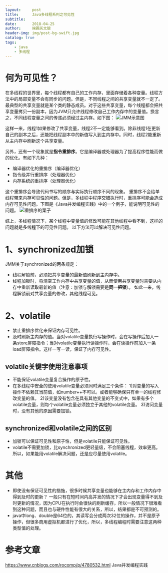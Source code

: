 ```yaml
---
layout:     post
title:      Java多线程系列之可见性
subtitle:   
date:       2018-04-25
author:     挨踢灰太狼
header-img: img/post-bg-swift.jpg
catalog: true
tags:
    - java
    - 多线程
---
```


何为可见性？
======
在多线程的世界里，每个线程都有自己的工作内存，里面存储着各种变量。线程方法中的局部变量不会有同步的问题。但是，不同线程之间的共享变量就不一定了。最典型的共享变量就是某个类的静态成员。对于这些共享变量，每个线程都会把共享变量拷贝一份副本，因为JVM只允许线程修改自己工作内存中的变量值。换言之，不同线程变量之间的传递必须经过主内存。如下图：
![JMM示意图](https://upload-images.jianshu.io/upload_images/9289152-df243a49fa7f7b3b.png?imageMogr2/auto-orient/strip%7CimageView2/2/w/1240)

这样一来，线程1如果修改了共享变量，线程2不一定能够看到。除非线程1在更新自己的副本之后，还能把线程副本中的新值写入到主内存中。同时，线程2能重新从主内存中刷新这个共享变量。

另外，还有一个现象就是**指令重排序**。它是编译器或处理器为了提高程序性能而做的优化。有如下几种：
- 编译器优化的重排序（编译器优化）
- 指令级并行重排序（处理器优化）
- 内存系统的重排序（处理器优化）

这个重排序会导致代码书写的顺序与实际执行顺序不同的现象。
重排序不会给单线程带来内存可见性的问题。但是，多线程中程序交错执行时，重排序可能会造成内存可见性问题。下图是《Java并发编程实践》中的一个例子，能说明可见性的问题。
![重排序的栗子](https://upload-images.jianshu.io/upload_images/9289152-08a510346b645883.png?imageMogr2/auto-orient/strip%7CimageView2/2/w/1240)

综上，多线程情况下，某个线程中变量值的修改可能在其他线程中看不到，这样的问题就是多线程下的可见性问题。
以下方法可以解决可见性问题。

1、synchronized加锁
======
JMM关于synchronized的两条规定：
- 线程解锁前，必须把共享变量的最新值刷新到主内存中。
- 线程加锁时，将清空工作内存中共享变量的值，从而使用共享变量时需要从内存中重新读取最新的值（注意：加锁与解锁需要是**同一把锁**）。
如此一来，线程解锁前对共享变量的修改，其他线程可见。

2、volatile
======
- 禁止重排序优化来保证内存可见性。
- 及时刷新主内存的值。当对volatile变量执行写操作时，会在写操作后加入一条store屏障指令；当对volatile变量执行读操作时，会在读操作前加入一条load屏障指令。这样一写一读，保证了内存可见性。

## volatile关键字使用注意事项
- 不能保证volatile变量复合操作的原子性。
- 在多线程中安全的使用volatile变量必须同时满足三个条件：
1)对变量的写入操作不依赖其当前值，如number++不可以。或者能够确保只有单一的线程修改变量的值。
2)该变量没有包含在具有其他变量的不变式中，如果有多个volatile变量，则每个volatile变量必须独立于其他的volatile变量。
3)访问变量时，没有其他的原因需要加锁。

## synchronized和volatile之间的区别
- 加锁可以保证可见性和原子性，但是volatile只能保证可见性。
- volatile不需要加锁，比synchronized更轻量级，不会阻塞线程，效率更高。所以，如果能用volatile解决问题，还是应尽量使用volatile。


其他
======
- 即使没有保证可见性的措施，很多时候共享变量也能够在主内存和工作内存中得到及时的更新？
一般只有在短时间内高并发的情况下才会出现变量得不到及时更新的情况，因为CPU在执行时会很快的刷新缓存，所以一般情况下很难看到这种问题，而且也与硬件性能有很大的关系，所以，结果都是不可预测的。
- java中long、double是64位的，其读写会分成两次32位的操作，并不是原子操作，但很多商用虚拟机都进行了优化，所以，多线程编程时需要注意这两种类型值的处理。

参考文章
======
https://www.cnblogs.com/rocomp/p/4780532.html
Java并发编程实践



